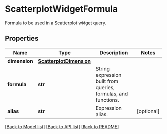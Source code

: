 # ScatterplotWidgetFormula

Formula to be used in a Scatterplot widget query.

## Properties

| Name          | Type                                                | Description                                                    | Notes      |
| ------------- | --------------------------------------------------- | -------------------------------------------------------------- | ---------- |
| **dimension** | [**ScatterplotDimension**](ScatterplotDimension.md) |                                                                |
| **formula**   | **str**                                             | String expression built from queries, formulas, and functions. |
| **alias**     | **str**                                             | Expression alias.                                              | [optional] |

[[Back to Model list]](README.md#documentation-for-models) [[Back to API list]](README.md#documentation-for-api-endpoints) [[Back to README]](README.md)
